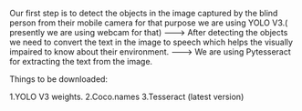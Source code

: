 Our first step is to detect the objects in the image captured by the blind person from their mobile camera for that purpose we are using YOLO V3.( presently we are using webcam for that) ---> After detecting the objects we need to convert the text in the image to speech which helps the visually impaired to know about their environment. ---> We are using Pytesseract for extracting the text from the image.

Things to be downloaded:

1.YOLO V3 weights.
2.Coco.names
3.Tesseract (latest version)
